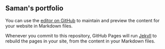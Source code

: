 ## Saman's portfolio

You can use the [editor on GitHub](https://github.com/smnbajwa/smnbajwa.github.io/edit/main/README.md) to maintain and preview the content for your website in Markdown files.

Whenever you commit to this repository, GitHub Pages will run [Jekyll](https://jekyllrb.com/) to rebuild the pages in your site, from the content in your Markdown files.

